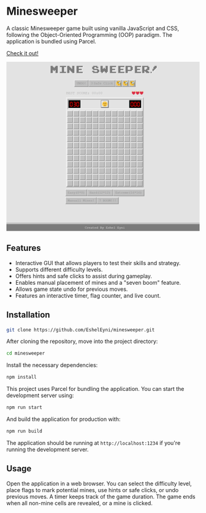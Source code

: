 
# Minesweeper

A classic Minesweeper game built using vanilla JavaScript and CSS, following the Object-Oriented Programming (OOP) paradigm. The application is bundled using Parcel.

[Check it out!](https://mine-sweeper-esheleyni.netlify.app/)

![Minesweeper Screenshot](./images/screen-shot.png)

## Features

- Interactive GUI that allows players to test their skills and strategy.
- Supports different difficulty levels.
- Offers hints and safe clicks to assist during gameplay.
- Enables manual placement of mines and a "seven boom" feature.
- Allows game state undo for previous moves.
- Features an interactive timer, flag counter, and live count.

## Installation

```bash
git clone https://github.com/EshelEyni/minesweeper.git
```

After cloning the repository, move into the project directory:

```bash
cd minesweeper
```

Install the necessary dependencies:

```bash
npm install
```

This project uses Parcel for bundling the application. You can start the development server using:

```bash
npm run start
```

And build the application for production with:

```bash
npm run build
```

The application should be running at `http://localhost:1234` if you're running the development server.

## Usage

Open the application in a web browser. You can select the difficulty level, place flags to mark potential mines, use hints or safe clicks, or undo previous moves. A timer keeps track of the game duration. The game ends when all non-mine cells are revealed, or a mine is clicked.
